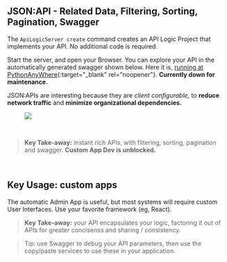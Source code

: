 
## JSON:API - Related Data, Filtering, Sorting, Pagination, Swagger

The `ApiLogicServer create` command creates an API Logic Project that implements your API.  No additional code is required.

Start the server, and open your Browser.  You can explore your API in the automatically generated swagger shown below.
Here it is, [running at PythonAnyWhere](http://apilogicserver.pythonanywhere.com/api){:target="_blank" rel="noopener"}.  **Currently down for maintenance.**

JSON:APIs are interesting because they are _client configurable,_ to __reduce network traffic__ and __minimize organizational dependencies.__

<figure><img src="https://github.com/valhuber/apilogicserver/wiki/images/ui-admin/swagger.png?raw=true"></figure>
&nbsp;

  > **Key Take-away:** instant *rich* APIs, with filtering, sorting, pagination and swagger.  **Custom App Dev is unblocked.**

&nbsp;

## Key Usage: custom apps

The automatic Admin App is useful, but most systems will require custom User Interfaces.  Use your favorite framework (eg, React).

  > **Key Take-away:** your API encapsulates your logic, factoring it out of APIs for greater concisenss and sharing / consistency.

  > Tip: use Swagger to debug your API parameters, then use the copy/paste services to use these in your application.